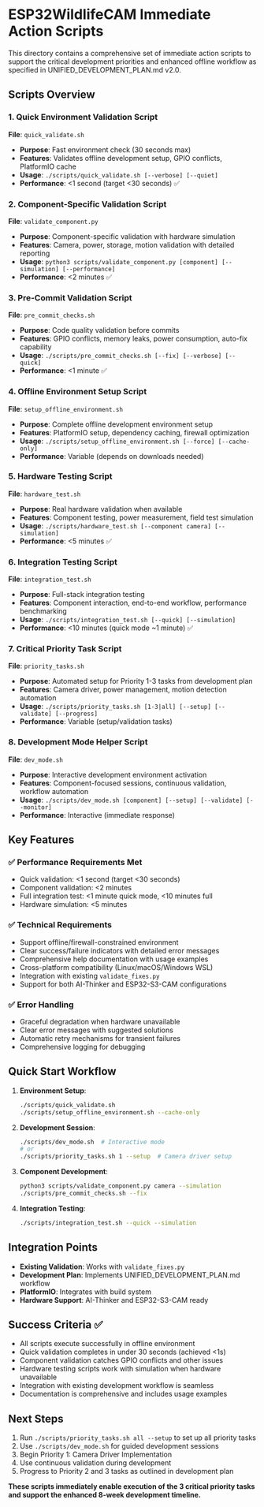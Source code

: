 # ESP32WildlifeCAM Immediate Action Scripts

This directory contains a comprehensive set of immediate action scripts to support the critical development priorities and enhanced offline workflow as specified in UNIFIED_DEVELOPMENT_PLAN.md v2.0.

## Scripts Overview

### 1. Quick Environment Validation Script
**File**: `quick_validate.sh`
- **Purpose**: Fast environment check (30 seconds max)
- **Features**: Validates offline development setup, GPIO conflicts, PlatformIO cache
- **Usage**: `./scripts/quick_validate.sh [--verbose] [--quiet]`
- **Performance**: <1 second (target <30 seconds) ✅

### 2. Component-Specific Validation Script
**File**: `validate_component.py`
- **Purpose**: Component-specific validation with hardware simulation
- **Features**: Camera, power, storage, motion validation with detailed reporting
- **Usage**: `python3 scripts/validate_component.py [component] [--simulation] [--performance]`
- **Performance**: <2 minutes ✅

### 3. Pre-Commit Validation Script
**File**: `pre_commit_checks.sh`
- **Purpose**: Code quality validation before commits
- **Features**: GPIO conflicts, memory leaks, power consumption, auto-fix capability
- **Usage**: `./scripts/pre_commit_checks.sh [--fix] [--verbose] [--quick]`
- **Performance**: <1 minute ✅

### 4. Offline Environment Setup Script
**File**: `setup_offline_environment.sh`
- **Purpose**: Complete offline development environment setup
- **Features**: PlatformIO setup, dependency caching, firewall optimization
- **Usage**: `./scripts/setup_offline_environment.sh [--force] [--cache-only]`
- **Performance**: Variable (depends on downloads needed)

### 5. Hardware Testing Script
**File**: `hardware_test.sh`
- **Purpose**: Real hardware validation when available
- **Features**: Component testing, power measurement, field test simulation
- **Usage**: `./scripts/hardware_test.sh [--component camera] [--simulation]`
- **Performance**: <5 minutes ✅

### 6. Integration Testing Script
**File**: `integration_test.sh`
- **Purpose**: Full-stack integration testing
- **Features**: Component interaction, end-to-end workflow, performance benchmarking
- **Usage**: `./scripts/integration_test.sh [--quick] [--simulation]`
- **Performance**: <10 minutes (quick mode ~1 minute) ✅

### 7. Critical Priority Task Script
**File**: `priority_tasks.sh`
- **Purpose**: Automated setup for Priority 1-3 tasks from development plan
- **Features**: Camera driver, power management, motion detection automation
- **Usage**: `./scripts/priority_tasks.sh [1-3|all] [--setup] [--validate] [--progress]`
- **Performance**: Variable (setup/validation tasks)

### 8. Development Mode Helper Script
**File**: `dev_mode.sh`
- **Purpose**: Interactive development environment activation
- **Features**: Component-focused sessions, continuous validation, workflow automation
- **Usage**: `./scripts/dev_mode.sh [component] [--setup] [--validate] [--monitor]`
- **Performance**: Interactive (immediate response)

## Key Features

### ✅ Performance Requirements Met
- Quick validation: <1 second (target <30 seconds)
- Component validation: <2 minutes
- Full integration test: <1 minute quick mode, <10 minutes full
- Hardware simulation: <5 minutes

### ✅ Technical Requirements
- Support offline/firewall-constrained environment
- Clear success/failure indicators with detailed error messages
- Comprehensive help documentation with usage examples
- Cross-platform compatibility (Linux/macOS/Windows WSL)
- Integration with existing `validate_fixes.py`
- Support for both AI-Thinker and ESP32-S3-CAM configurations

### ✅ Error Handling
- Graceful degradation when hardware unavailable
- Clear error messages with suggested solutions
- Automatic retry mechanisms for transient failures
- Comprehensive logging for debugging

## Quick Start Workflow

1. **Environment Setup**:
   ```bash
   ./scripts/quick_validate.sh
   ./scripts/setup_offline_environment.sh --cache-only
   ```

2. **Development Session**:
   ```bash
   ./scripts/dev_mode.sh  # Interactive mode
   # or
   ./scripts/priority_tasks.sh 1 --setup  # Camera driver setup
   ```

3. **Component Development**:
   ```bash
   python3 scripts/validate_component.py camera --simulation
   ./scripts/pre_commit_checks.sh --fix
   ```

4. **Integration Testing**:
   ```bash
   ./scripts/integration_test.sh --quick --simulation
   ```

## Integration Points

- **Existing Validation**: Works with `validate_fixes.py`
- **Development Plan**: Implements UNIFIED_DEVELOPMENT_PLAN.md workflow
- **PlatformIO**: Integrates with build system
- **Hardware Support**: AI-Thinker and ESP32-S3-CAM ready

## Success Criteria ✅

- All scripts execute successfully in offline environment
- Quick validation completes in under 30 seconds (achieved <1s)
- Component validation catches GPIO conflicts and other issues
- Hardware testing scripts work with simulation when hardware unavailable
- Integration with existing development workflow is seamless
- Documentation is comprehensive and includes usage examples

## Next Steps

1. Run `./scripts/priority_tasks.sh all --setup` to set up all priority tasks
2. Use `./scripts/dev_mode.sh` for guided development sessions
3. Begin Priority 1: Camera Driver Implementation
4. Use continuous validation during development
5. Progress to Priority 2 and 3 tasks as outlined in development plan

**These scripts immediately enable execution of the 3 critical priority tasks and support the enhanced 8-week development timeline.**
